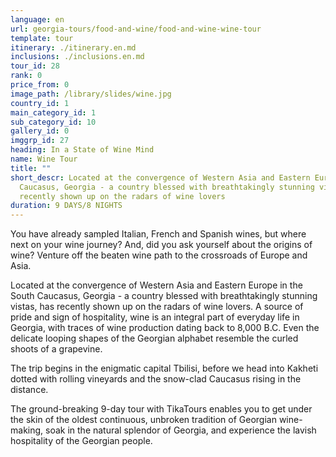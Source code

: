 ```yaml
---
language: en
url: georgia-tours/food-and-wine/food-and-wine-wine-tour
template: tour
itinerary: ./itinerary.en.md
inclusions: ./inclusions.en.md
tour_id: 28
rank: 0
price_from: 0
image_path: /library/slides/wine.jpg
country_id: 1
main_category_id: 1
sub_category_id: 10
gallery_id: 0
imggrp_id: 27
heading: In a State of Wine Mind
name: Wine Tour
title: ""
short_descr: Located at the convergence of Western Asia and Eastern Europe in the South
  Caucasus, Georgia - a country blessed with breathtakingly stunning vistas, has
  recently shown up on the radars of wine lovers
duration: 9 DAYS/8 NIGHTS
---
```

You have already sampled Italian, French and Spanish wines, but where next on your
wine journey? And, did you ask yourself about the origins of wine? Venture off the
beaten wine path to the crossroads of Europe and Asia.

Located at the convergence of Western Asia and Eastern Europe in the South Caucasus,
Georgia - a country blessed with breathtakingly stunning vistas, has recently shown
up on the radars of wine lovers. A source of pride and sign of hospitality, wine
is an integral part of everyday life in Georgia, with traces of wine production
dating back to 8,000 B.C. Even the delicate looping shapes of the Georgian alphabet
resemble the curled shoots of a grapevine.

The trip begins in the enigmatic capital Tbilisi, before we head into Kakheti dotted
with rolling vineyards and the snow-clad Caucasus rising in the distance.

The ground-breaking 9-day tour with TikaTours enables you to get under the skin of
the oldest continuous, unbroken tradition of Georgian wine-making, soak in the natural
splendor of Georgia, and experience the lavish hospitality of the Georgian people.